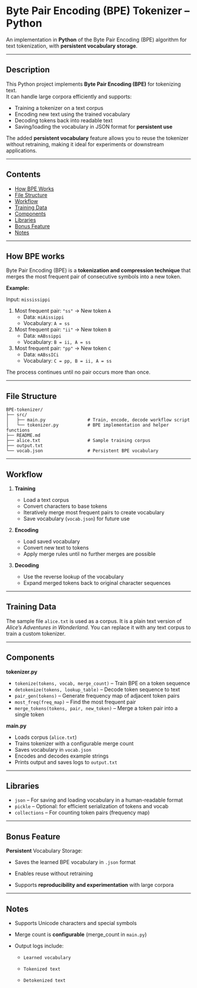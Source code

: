 # Byte Pair Encoding (BPE) Tokenizer – Python

An implementation in **Python** of the Byte Pair Encoding (BPE) algorithm for text tokenization, with **persistent vocabulary storage**.  

---

## Description
This Python project implements **Byte Pair Encoding (BPE)** for tokenizing text.  
It can handle large corpora efficiently and supports:  
- Training a tokenizer on a text corpus  
- Encoding new text using the trained vocabulary  
- Decoding tokens back into readable text  
- Saving/loading the vocabulary in JSON format for **persistent use**  

The added **persistent vocabulary** feature allows you to reuse the tokenizer without retraining, making it ideal for experiments or downstream applications.

---

## Contents 
- [How BPE Works](#how-bpe-works)  
- [File Structure](#file-structure)
- [Workflow](#workflow)
- [Training Data](#training-data)    
- [Components](#components)
- [Libraries](#libraries)
- [Bonus Feature](#bonus-feature)
- [Notes](#notes)  

---

## How BPE works
Byte Pair Encoding (BPE) is a **tokenization and compression technique** that merges the most frequent pair of consecutive symbols into a new token.  

**Example:**  

Input: `mississippi`  

1. Most frequent pair: `"ss"` → New token `A`  
   - Data: `miAissippi`  
   - Vocabulary: `A = ss`  
2. Most frequent pair: `"ii"` → New token `B`  
   - Data: `mABssippi`  
   - Vocabulary: `B = ii, A = ss`  
3. Most frequent pair: `"pp"` → New token `C`  
   - Data: `mABssICi`  
   - Vocabulary: `C = pp, B = ii, A = ss`  

The process continues until no pair occurs more than once.  

---

## File Structure

```
BPE-tokenizer/
├── src/
│   ├── main.py                # Train, encode, decode workflow script
│   └── tokenizer.py           # BPE implementation and helper functions
├── README.md           
├── alice.txt                  # Sample training corpus
├── output.txt                 
└── vocab.json                 # Persistent BPE vocabulary 
```



---


## Workflow
1. **Training**  
   - Load a text corpus  
   - Convert characters to base tokens  
   - Iteratively merge most frequent pairs to create vocabulary  
   - Save vocabulary (`vocab.json`) for future use  

2. **Encoding**  
   - Load saved vocabulary  
   - Convert new text to tokens  
   - Apply merge rules until no further merges are possible  

3. **Decoding**  
   - Use the reverse lookup of the vocabulary  
   - Expand merged tokens back to original character sequences  

---

## Training Data
The sample file `alice.txt` is used as a corpus. It is a plain text version of *Alice’s Adventures in Wonderland*. You can replace it with any text corpus to train a custom tokenizer.

---



## Components
**tokenizer.py**
- `tokenize(tokens, vocab, merge_count)` – Train BPE on a token sequence  
- `detokenize(tokens, lookup_table)` – Decode token sequence to text  
- `pair_gen(tokens)` – Generate frequency map of adjacent token pairs  
- `most_freq(freq_map)` – Find the most frequent pair  
- `merge_tokens(tokens, pair, new_token)` – Merge a token pair into a single token  

**main.py**
- Loads corpus (`alice.txt`)  
- Trains tokenizer with a configurable merge count  
- Saves vocabulary in `vocab.json`  
- Encodes and decodes example strings  
- Prints output and saves logs to `output.txt`

---

## Libraries
  - `json` – For saving and loading vocabulary in a human-readable format
  - `pickle` – Optional: for efficient serialization of tokens and vocab
  - `collections` – For counting token pairs (frequency map)
  
---

## Bonus Feature

**Persistent** Vocabulary Storage:

- Saves the learned BPE vocabulary in `.json` format

- Enables reuse without retraining

- Supports **reproducibility and experimentation** with large corpora

---


## Notes

- Supports Unicode characters and special symbols

- Merge count is **configurable** (merge_count in `main.py`)

- Output logs include:

   - `Learned vocabulary`

   - `Tokenized text`

   - `Detokenized text`
